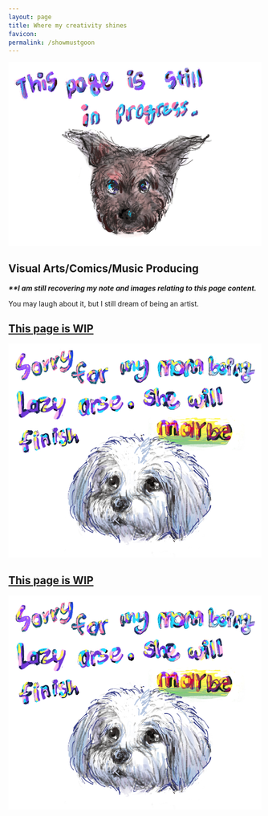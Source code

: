 ```yaml
---
layout: page
title: Where my creativity shines
favicon:
permalink: /showmustgoon
---
```


<div class="intro grid">
	<div class="col">
		<div class="figure">
		<img src= "/assets/images/mydrawings/munch.jpg"/>
		</div>
	</div>
	<div class="col">
		<div class="meta">
			<div class="title">
				<div class="title">
					<h2>Visual Arts/Comics/Music Producing</h2>
				</div>
			</div>
			<div class="summary">
				<em><b>**I am still recovering my note and images relating to this page content.</b></em>
				<p>You may laugh about it, but I still dream of being an artist.</p>
			</div>
		</div>
	</div>
</div>
<div id="showcase" class="posts">
	<div class="grid">
		<div class="col">
			<div class="post"><a href="/pages/sample">
					<div class="cover">
						<h2>This page is WIP</h2>
						<div class="image-outer-wrapper">
							<div class="image-wrapper">
								<div></div><img src= "/assets/images/mydrawings/binkie.jpg" />
							</div>
						</div>
					</div>
				</a></div>
		</div>
		<!--  Right Columns !-->
		<div class="col">
		<div class="post"><a href="/pages/sample">
					<div class="cover">
						<h2>This page is WIP</h2>
						<div class="image-outer-wrapper">
							<div class="image-wrapper">
								<div></div><img src= "/assets/images/mydrawings/binkie.jpg" />
							</div>
						</div>
					</div>
				</a></div>
		</div>
	</div>
</div>
